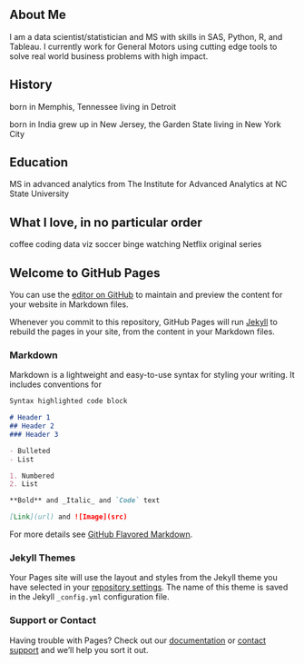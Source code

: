 ## About Me

I am a data scientist/statistician and MS with skills in SAS, Python, R, and Tableau.
I currently work for General Motors using cutting edge tools to solve real world business problems with high impact.

## History
born in Memphis, Tennessee
living in Detroit

born in India
grew up in New Jersey, the Garden State
living in New York City

## Education
MS in advanced analytics from The Institute for Advanced Analytics at NC State University

## What I love, in no particular order
coffee
coding
data viz
soccer
binge watching Netflix original series



## Welcome to GitHub Pages

You can use the [editor on GitHub](https://github.com/r12king/r12king.github.io/edit/master/index.md) to maintain and preview the content for your website in Markdown files.

Whenever you commit to this repository, GitHub Pages will run [Jekyll](https://jekyllrb.com/) to rebuild the pages in your site, from the content in your Markdown files.

### Markdown

Markdown is a lightweight and easy-to-use syntax for styling your writing. It includes conventions for

```markdown
Syntax highlighted code block

# Header 1
## Header 2
### Header 3

- Bulleted
- List

1. Numbered
2. List

**Bold** and _Italic_ and `Code` text

[Link](url) and ![Image](src)
```

For more details see [GitHub Flavored Markdown](https://guides.github.com/features/mastering-markdown/).

### Jekyll Themes

Your Pages site will use the layout and styles from the Jekyll theme you have selected in your [repository settings](https://github.com/r12king/r12king.github.io/settings). The name of this theme is saved in the Jekyll `_config.yml` configuration file.

### Support or Contact

Having trouble with Pages? Check out our [documentation](https://help.github.com/categories/github-pages-basics/) or [contact support](https://github.com/contact) and we’ll help you sort it out.
